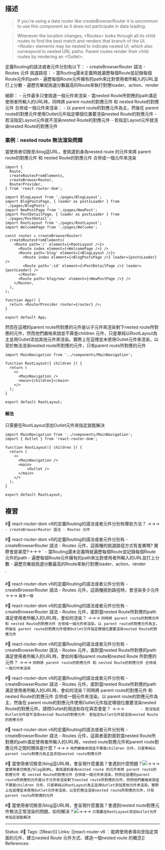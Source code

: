## 描述


> If you're using a data router like createBrowserRouter it is uncommon to use this component as it does not participate in data loading.

> Whenever the location changes, \<Routes\> looks through all its child routes to find the best match and renders that branch of the UI. \<Route\> elements may be nested to indicate nested UI, which also correspond to nested URL paths. Parent routes render their child routes by rendering an \<Outlet\>.



定義Routing的語法或者元件分別有以下：
	- createBrowserRouter 語法
	- Routes 元件
挑選路徑：
	- 當Routing還未定義時就遍歷每個Route並記錄每個Route元件的path
	- 遍歷每個Route元件擁有的path來比對使用者所輸入的URL並打上分數
	- 遍歷完畢就挑選分數最高的Route來執行對應loader、action、render

細節：
	- 元件最多只會挑選一個元件來渲染
	- 當nested Route所對應的path滿足使用者所輸入的URL時，同時將 parent route的對應元件 和 nested Route的對應元件 合併成一個元件來渲染：
		- 以 parent route的對應元件為主，然後在 parent route的對應元件使用Outlet元件指定哪個位置要渲染nested Route的對應元件
			- 若沒指定Layout元件就不渲染nested Route的對應元件
			- 若指定Layout元件就渲染nested Route的對應元件


### 案例：nested route 無法渲染問題

當使用者切換至/blog這URL，會挑選到身為nested route 的元件來將 parent route的對應元件 和 nested Route的對應元件 合併成一個元件來渲染

```
import {
  Route,
  createRoutesFromElements,
  createBrowserRouter,
  RouterProvider,
} from 'react-router-dom';

import BlogLayout from './pages/BlogLayout';
import BlogPostsPage, { loader as postsLoader } from './pages/BlogPosts';
import NewPostPage from './pages/NewPost';
import PostDetailPage, { loader as postLoader } from './pages/PostDetail';
import RootLayout from './pages/RootLayout';
import WelcomePage from './pages/Welcome';

const router = createBrowserRouter(
  createRoutesFromElements(
    <Route path='/' element={<RootLayout />}>
      <Route index element={<WelcomePage />} />
      <Route path='blog' element={<BlogLayout />}>
        <Route index element={<BlogPostsPage />} loader={postsLoader} />
        <Route path=':id' element={<PostDetailPage />} loader={postLoader} />
      </Route>
      <Route path='blog/new' element={<NewPostPage />} />
    </Route>,
  ),
);

function App() {
  return <RouterProvider router={router} />;
}

export default App;

```

然而在這裡的parent route所對應的元件是以子元件來渲染剩下nested route所對應的元件，然而他們嚴格來說並不算是children 元件，只是單純以RootLayout為主並用Outlet添加其他元件來渲染。實際上在這裡並未使用Outlet元件來渲染，以至於無法渲染nested route所對應的元件，只有parent route所對應的元件

```
import MainNavigation from '../components/MainNavigation';

function RootLayout({ children }) {
  return (
    <>
      <MainNavigation />
      <main>{children}</main>
    </>
  );
}

export default RootLayout;
```


#### 解法
只需要在RootLayout添加Outlet元件來指定就能解決

```
import MainNavigation from '../components/MainNavigation';
import { Outlet } from 'react-router-dom';

function RootLayout({ children }) {
  return (
    <>
      <MainNavigation />
      <main>
	      <Outlet />
      </main>
    </>
  );
}

export default RootLayout;
```



## 複習

#🧠 react-router-dom v6的定義Routing的語法或者元件分別有哪些方法？ ->->-> `	- createBrowserRouter 語法 - Routes 元件`
<!--SR:!2023-05-11,79,248-->

#🧠 react-router-dom v6的定義Routing的語法或者元件分別有	- createBrowserRouter 語法 - Routes 元件，這兩種的挑選路徑方式有差異嗎? 實際會是甚麼?->->-> `	- 當Routing還未定義時就遍歷每個Route並記錄每個Route元件的path - 遍歷每個Route元件擁有的path來比對使用者所輸入的URL並打上分數 - 遍歷完畢就挑選分數最高的Route來執行對應loader、action、render
<!--SR:!2023-09-17,161,250-->
`

#🧠 react-router-dom v6的定義Routing的語法或者元件分別有	- createBrowserRouter 語法 - Routes 元件，這兩種挑到路徑時，會渲染多少元件 ->->-> `最多一個`
<!--SR:!2023-05-23,87,248-->

#🧠 react-router-dom v6的定義Routing的語法或者元件分別有	- createBrowserRouter 語法 - Routes 元件，面對當nested Route所對應的path滿足使用者所輸入的URL時，會如何渲染？ ->->-> `同時將 parent route的對應元件 和 nested Route的對應元件 合併成一個元件來渲染。以 parent route的對應元件為主，然後在 parent route的對應元件使用Outlet元件指定哪個位置要渲染nested Route的對應元件`
<!--SR:!2023-10-08,173,250-->

#🧠  react-router-dom v6的定義Routing的語法或者元件分別有	- createBrowserRouter 語法 - Routes 元件，面對當nested Route所對應的path滿足使用者所輸入的URL時，會如何看待parent route和nested Route 所對應的元件？ ->->-> `同時將 parent route的對應元件 和 nested Route的對應元件 合併成一個元件來渲染`
<!--SR:!2023-11-18,198,248-->

#🧠  react-router-dom v6的定義Routing的語法或者元件分別有	- createBrowserRouter 語法 - Routes 元件，面對當nested Route所對應的path滿足使用者所輸入的URL時，會如何渲染？同時將 parent route的對應元件 和 nested Route的對應元件 合併成一個元件來渲染。以 parent route的對應元件為主，然後在 parent route的對應元件使用Outlet元件指定哪個位置要渲染nested Route的對應元件，請問Outlet的用途和存在與否會是？ ->->-> `		- 若沒指定Outlet元件就不渲染nested Route的對應元件- 若指定Outlet元件就渲染nested Route的對應元件`
<!--SR:!2023-10-11,173,250-->

#🧠  react-router-dom v6的定義Routing的語法或者元件分別有	- createBrowserRouter 語法 - Routes 元件，這兩者面對面對當nested Route所對應的path滿足使用者所輸入的URL時，nested route對應元件和parent route對應元件之間的關係是什麼？->->-> `他們嚴格來說並不算是children 元件，只是單純以parent route對應元為主並添加nested route對應元件`
<!--SR:!2023-05-01,70,230-->


#🧠 當使用者切換至/blog這URL時，會呈現什麼畫面？會遇到什麼問題？![](https://res.cloudinary.com/dqfxgtyoi/image/upload/v1672511933/blog/react/react-router/v6/nested-route/outlet-error-example_gcu2ed.png)->->-> `當使用者切換至/blog這URL，會挑選到身為nested route 的元件來將 parent route的對應元件 和 nested Route的對應元件 合併成一個元件來渲染，然而在這裡的parent route所對應的元件是以子元件來渲染剩下nested route所對應的元件，然而他們嚴格來說並不算是children 元件，只是單純以RootLayout為主並用Outlet添加其他元件來渲染。實際上在這裡並未使用Outlet元件來渲染，以至於無法渲染nested route所對應的元件，只有parent route所對應的元件`
<!--SR:!2023-06-14,99,248-->


#🧠 當使用者切換至/blog這URL時，會呈現什麼畫面？會遇到nested route對應元件無法正常渲染的問題，如何解決？![](https://res.cloudinary.com/dqfxgtyoi/image/upload/v1672511933/blog/react/react-router/v6/nested-route/outlet-error-example_gcu2ed.png)->->-> `只需要在RootLayout添加Outlet元件來指定就能解決`
<!--SR:!2023-05-09,74,228-->




---
Status: #🌱 
Tags:
[[React]]
Links:
[[react-router v6 ：能將使用者導向至指定頁面的元件、建立nested Route 元件方式、建造一個nested route 的概念]]
References: